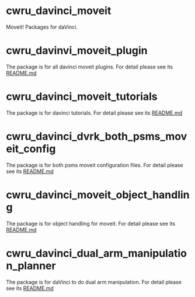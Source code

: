 # cwru_davinci_moveit
Moveit! Packages for daVinci.

# cwru_davinvi_moveit_plugin
The package is for all davinci moveit plugins. For detail please see its [README.md](https://github.com/lusu8892/cwru_davinci_moveit/blob/master/cwru_davinci_moveit_plugins/README.md)

# cwru_davinci_moveit_tutorials
The package is for davinci tutorials. For detail please see its [README.md](https://github.com/lusu8892/cwru_davinci_moveit/blob/master/cwru_davinci_moveit_tutorials/README.md)

# cwru_davinci_dvrk_both_psms_moveit_config
The package is for both psms moveit configuration files. For detail please see its [README.md](https://github.com/lusu8892/cwru_davinci_moveit/blob/master/cwru_davinci_dvrk_both_psms_moveit_config/README.md)

# cwru_davinci_moveit_object_handling
The package is for object handling for moveit. For detail please see its [README.md](https://github.com/lusu8892/cwru_davinci_moveit/blob/master/cwru_davinci_moveit_object_handling/README.md)

# cwru_davinci_dual_arm_manipulation_planner
The package is for daVinci to do dual arm manipulation. For detail please see its [README.md](https://github.com/lusu8892/cwru_davinci_moveit/tree/master/cwru_davinci_moveit_planners/cwru_davinci_dual_arm_manipulation_planner)
